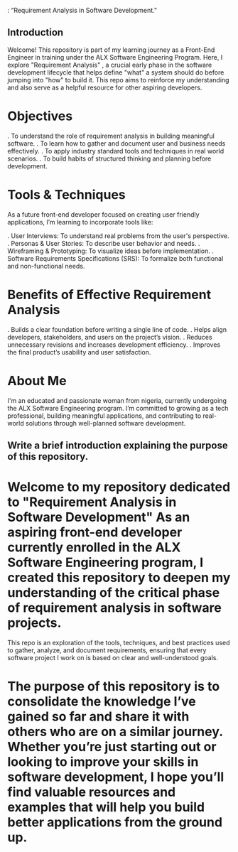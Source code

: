 : “Requirement Analysis in Software Development."

## Introduction

Welcome! This repository is part of my learning journey as a Front-End Engineer in training under the ALX Software Engineering Program. Here, I explore "Requirement Analysis" , a crucial early phase in the software development lifecycle that helps define "what" a system should do before jumping into "how" to build it.
This repo aims to reinforce my understanding and also serve as a helpful resource for other aspiring developers.

# Objectives

. To understand the role of requirement analysis in building meaningful software.
. To learn how to gather and document user and business needs effectively.
. To apply industry standard tools and techniques in real world scenarios.
. To build habits of structured thinking and planning before development.

# Tools & Techniques

As a future front-end developer focused on creating user friendly applications, I’m learning to incorporate tools like:

. User Interviews: To understand real problems from the user's perspective.
. Personas & User Stories: To describe user behavior and needs.
. Wireframing & Prototyping: To visualize ideas before implementation.
. Software Requirements Specifications (SRS): To formalize both functional and non-functional needs.

# Benefits of Effective Requirement Analysis

. Builds a clear foundation before writing a single line of code.
. Helps align developers, stakeholders, and users on the project’s vision.
. Reduces unnecessary revisions and increases development efficiency.
. Improves the final product’s usability and user satisfaction.

# About Me

I'm an educated and passionate woman from nigeria, currently undergoing the ALX Software Engineering program.
I’m committed to growing as a tech professional, building meaningful applications, and contributing to real-world solutions through well-planned software development.


## Write a brief introduction explaining the purpose of this repository.

# Welcome to my repository dedicated to "Requirement Analysis in Software Development" As an aspiring front-end developer currently enrolled in the ALX Software Engineering program, I created this repository to deepen my understanding of the critical phase of requirement analysis in software projects.
This repo is an exploration of the tools, techniques, and best practices used to gather, analyze, and document requirements, ensuring that every software project I work on is based on clear and well-understood goals. 

# The purpose of this repository is to consolidate the knowledge I’ve gained so far and share it with others who are on a similar journey. Whether you’re just starting out or looking to improve your skills in software development, I hope you’ll find valuable resources and examples that will help you build better applications from the ground up.
